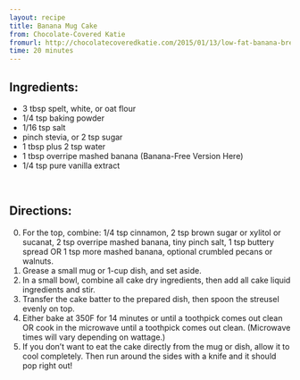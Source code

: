 ```yaml
---
layout: recipe
title: Banana Mug Cake
from: Chocolate-Covered Katie
fromurl: http://chocolatecoveredkatie.com/2015/01/13/low-fat-banana-breakfast-cake-mug/
time: 20 minutes
---
```


Ingredients:
------------

* 3 tbsp spelt, white, or oat flour
* 1/4 tsp baking powder
* 1/16 tsp salt
* pinch stevia, or 2 tsp sugar
* 1 tbsp plus 2 tsp water
* 1 tbsp overripe mashed banana (Banana-Free Version Here)
* 1/4 tsp pure vanilla extract


<br>

Directions:
-----------

0. For the top, combine: 1/4 tsp cinnamon, 2 tsp brown sugar or xylitol or sucanat, 2 tsp overripe mashed banana, tiny pinch salt, 1 tsp buttery spread OR 1 tsp more mashed banana, optional crumbled pecans or walnuts.
1. Grease a small mug or 1-cup dish, and set aside.
2. In a small bowl, combine all cake dry ingredients, then add all cake liquid ingredients and stir. 
3. Transfer the cake batter to the prepared dish, then spoon the streusel evenly on top. 
4. Either bake at 350F for 14 minutes or until a toothpick comes out clean OR cook in the microwave until a toothpick comes out clean. (Microwave times will vary depending on wattage.) 
5. If you don’t want to eat the cake directly from the mug or dish, allow it to cool completely. Then run around the sides with a knife and it should pop right out!

